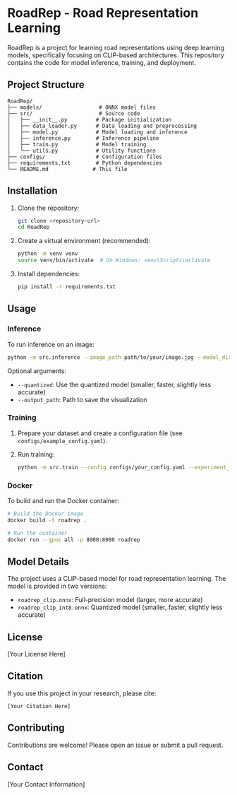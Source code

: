 # RoadRep - Road Representation Learning

RoadRep is a project for learning road representations using deep learning models, specifically focusing on CLIP-based architectures. This repository contains the code for model inference, training, and deployment.

## Project Structure

```
RoadRep/
├── models/                  # ONNX model files
├── src/                     # Source code
│   ├── __init__.py         # Package initialization
│   ├── data_loader.py      # Data loading and preprocessing
│   ├── model.py            # Model loading and inference
│   ├── inference.py        # Inference pipeline
│   ├── train.py            # Model training
│   └── utils.py            # Utility functions
├── configs/                # Configuration files
├── requirements.txt        # Python dependencies
└── README.md              # This file
```

## Installation

1. Clone the repository:
   ```bash
   git clone <repository-url>
   cd RoadRep
   ```

2. Create a virtual environment (recommended):
   ```bash
   python -m venv venv
   source venv/bin/activate  # On Windows: venv\Scripts\activate
   ```

3. Install dependencies:
   ```bash
   pip install -r requirements.txt
   ```

## Usage

### Inference

To run inference on an image:

```bash
python -m src.inference --image_path path/to/your/image.jpg --model_dir models/
```

Optional arguments:
- `--quantized`: Use the quantized model (smaller, faster, slightly less accurate)
- `--output_path`: Path to save the visualization

### Training

1. Prepare your dataset and create a configuration file (see `configs/example_config.yaml`).

2. Run training:
   ```bash
   python -m src.train --config configs/your_config.yaml --experiment_name my_experiment
   ```

### Docker

To build and run the Docker container:

```bash
# Build the Docker image
docker build -t roadrep .

# Run the container
docker run --gpus all -p 8000:8000 roadrep
```

## Model Details

The project uses a CLIP-based model for road representation learning. The model is provided in two versions:
- `roadrep_clip.onnx`: Full-precision model (larger, more accurate)
- `roadrep_clip_int8.onnx`: Quantized model (smaller, faster, slightly less accurate)

## License

[Your License Here]

## Citation

If you use this project in your research, please cite:

```
[Your Citation Here]
```

## Contributing

Contributions are welcome! Please open an issue or submit a pull request.

## Contact

[Your Contact Information]
